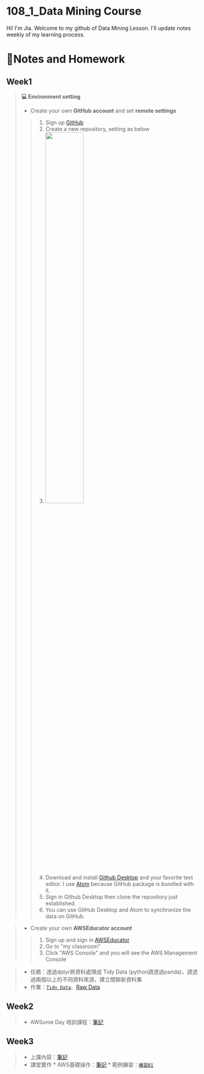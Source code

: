 # **108_1_Data Mining Course**
Hi! I'm Jia. Welcome to my github of Data Mining Lesson. I'll update notes weekly of my learning process.



# 📙**Notes and Homework**

## Week1
>  **💻 Environment setting**
>* Create your own **GitHub account** and set **remote settings**
>>1. Sign up [GitHub](https://github.com/)
>>2. Create a new repository, setting as below
>>3. <img src="https://i.imgur.com/IUdYzYu.png" width="50%" height="50%" />
>>4. Download and install [Github Desktop](https://desktop.github.com/) and your favorite text editor. I use [Atom](https://atom.io/) because GitHub package is bundled with it.
>>5. Sign in Github Desktop then clone the repository just established.
>>6. You can use GitHub Desktop and Atom to synchronize the data on GitHub.

>* Create your own  **AWSEducator account**
>>1. Sign up and sign in [AWSEducator](https://aws.amazon.com/tw/education/awseducate/)
>>2. Go to "my classroom"
>>3. Click "AWS Console" and you will see the AWS Management Console

>* 任務：透過dplyr將資料處理成 Tidy Data (python請透過panda)，請透過兩個以上的不同資料來源，建立關聯新資料集  
>* 作業：[`Tidy Data`](https://nbviewer.jupyter.org/github/acgangel/Data-Mining/blob/master/week01/Tidy%20Data.ipynb)、[Raw Data](https://github.com/acgangel/Data-Mining/tree/master/week01)


## Week2
>   * AWSome Day 培訓課程：[筆記](https://github.com/acgangel/Data-Mining/blob/master/week02/AWSome%20Day%20Note.md)

## Week3
>  * 上課內容：[筆記](https://github.com/acgangel/Data-Mining/blob/master/week03/1018%E8%AA%B2%E5%A0%82%E7%AD%86%E8%A8%98.md)
>  * 課堂實作
    * AWS基礎操作：[筆記](https://github.com/acgangel/Data-Mining/blob/master/week03/AWS%E6%93%8D%E4%BD%9C%E7%AD%86%E8%A8%98.md)
    * 範例練習：[`練習01`](https://github.com/acgangel/Data-Mining/blob/master/week03/Example/dangerous_companies.ipynb)
